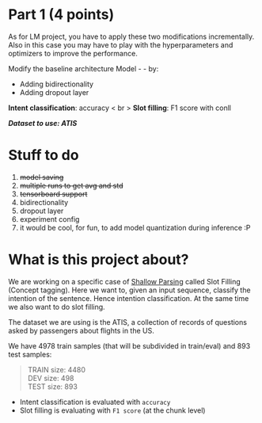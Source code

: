 # Part 1 (4 points)
As for LM project, you have to apply these two modifications incrementally. Also in this case you may have to play with the hyperparameters and optimizers to improve the performance.

Modify the baseline architecture Model - - by:
- Adding bidirectionality
- Adding dropout layer

**Intent classification**: accuracy < br >
**Slot filling**: F1 score with conll

***Dataset to use: ATIS***

# Stuff to do
1. ~~model saving~~
1. ~~multiple runs to get avg and std~~
2. ~~tensorboard support~~
3. bidirectionality
4. dropout layer
5. experiment config
6. it would be cool, for fun, to add model quantization during inference :P

# What is this project about?
We are working on a specific case of [Shallow Parsing](https://en.wikipedia.org/wiki/Shallow_parsing) called Slot Filling (Concept tagging). Here we want to, given an input sequence, classify the intention of the sentence. Hence intention classification. At the same time we also want to do slot filling.

The dataset we are using is the ATIS, a collection of records of questions asked by passengers about flights in the US.

We have 4978 train samples (that will be subdivided in train/eval) and 893 test samples:

> TRAIN size: 4480  
> DEV size: 498  
> TEST size: 893  

- Intent classification is evaluated with `accuracy`
- Slot filling is evaluating with `F1 score` (at the chunk level)
